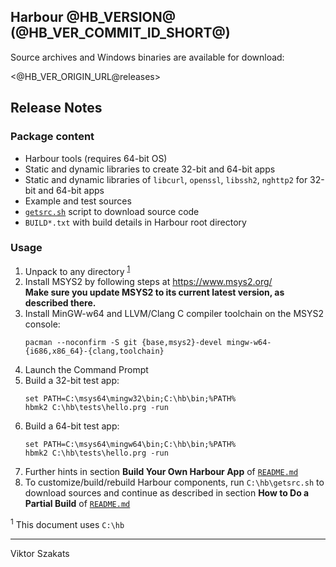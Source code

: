 ## Harbour @HB_VERSION@ (@HB_VER_COMMIT_ID_SHORT@)

Source archives and Windows binaries are available for download:

  <@HB_VER_ORIGIN_URL@releases>

## Release Notes

### Package content

* Harbour tools (requires 64-bit OS)
* Static and dynamic libraries to create 32-bit and 64-bit apps
* Static and dynamic libraries of `libcurl`, `openssl`, `libssh2`, `nghttp2`
  for 32-bit and 64-bit apps
* Example and test sources
* [`getsrc.sh`](https://github.com/vszakats/hb/blob/main/package/getsrc.sh)
  script to download source code
* `BUILD*.txt` with build details in Harbour root directory

### Usage

1. Unpack to any directory <sup>[1](#1)</sup></sup>
2. Install MSYS2 by following steps at <https://www.msys2.org/><br>
   **Make sure you update MSYS2 to its current latest version, as described there.**
3. Install MinGW-w64 and LLVM/Clang C compiler toolchain on the MSYS2 console:
   ```shell
   pacman --noconfirm -S git {base,msys2}-devel mingw-w64-{i686,x86_64}-{clang,toolchain}
   ```
4. Launch the Command Prompt
5. Build a 32-bit test app:
   ```batch
   set PATH=C:\msys64\mingw32\bin;C:\hb\bin;%PATH%
   hbmk2 C:\hb\tests\hello.prg -run
   ```
6. Build a 64-bit test app:
   ```batch
   set PATH=C:\msys64\mingw64\bin;C:\hb\bin;%PATH%
   hbmk2 C:\hb\tests\hello.prg -run
   ```
7. Further hints in section **Build Your Own Harbour App** of
   [`README.md`](https://github.com/vszakats/hb#build-your-own-harbour-app)
8. To customize/build/rebuild Harbour components, run
   `C:\hb\getsrc.sh` to download sources and continue as described in
   section **How to Do a Partial Build** of
   [`README.md`](https://github.com/vszakats/hb#how-to-do-a-partial-build)

<a name="1"><sup>1</sup></a> This document uses `C:\hb`<br>

---
Viktor Szakats
